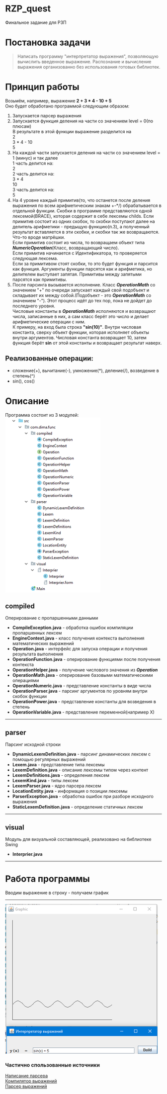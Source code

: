 # RZP_quest
Финальное задание для РЗП

# Постановка задачи
> Написать программу "интерпретатор выражения", позволяющую вычислить введенное выражение. Распознание и вычисление выражения организованно без использования готовых библиотек.

# Принцип работы
Возьмём, например, выражение **2 + 3 * 4 - 10 + 5**  
Оно будет обработано программой следующим образом:  
1.	Запускается парсер выражения  
2.	Запускается функция деления на части со значением level = 0(по плюсам)  
В результате в этой функции выражение разделится на  
2  
3 * 4 - 10  
5  
3.	На каждой части запускается деления на части со значением level = 1 (минус) и так далее  
1 часть делится на:  
2  
2 часть делится на:  
3 * 4  
10  
3 часть делится на:  
5  
4.	На 4 уровне каждый примитив(то, что останется после деления выражения по всем арифметическим знакам +-*/) обрабатывается в отдельной функции. Скобки в программе представляются одной лексемой(BRACE), которая содержит в себе лексемы childs. Если примитив состоит из одних скобок, то скобки поступают далее на делитель арифметики - предыщую функцию(п.3), а полученный результат вставляется в эти скобки, и скобки так же возвращаются. Что-то вроде матрёшки.  
Если примитив состоит из числа, то возвращаем объект типа ***NumericOperation***(Класс, возвращающий число).  
Если примитив начинается с Идентификатора, то проверяется следующая лексема.  
Если за примитивом стоят скобки, то это будет функция и парсится как функция. Аргументы функции парсятся как и арифметика, но делителем выступает запятая. Примитивы между запятыми парсятся как примитивы.
5.	После парсинга вызывается исполнение. Класс ***OperationMath*** со значением "+" по очереди запускает каждый свой подобъект и складывает их между собой.(Подобъект - это ***OperationMath*** со значением "-"). Этот процесс идёт до тех пор, пока не дойдет до последнего уровня.  
Числовые константы в  ***OperationMath*** исполняются и возвращают числа, записанные в них, а сам класс берёт это число и делает арифметические операции с ним.  
К примеру, на вход была строка **"sin(10)"**. Внутри числовая константа, сверху объект функции, которая исполняет объекты внутри аргументов. Числовая константа возвращает 10, затем функция берёт **sin** от этой константы и возвращает результат наверх.  
## Реализованные операции:
- сложение(+), вычитание(-), умножение(*), деление(/), возведение в степень(^)
- sin(), cos()

# Описание
Программа состоит из 3 модулей:  
![Image](structure.png "Структура")  

## compiled  
Оперирование с пропаршенными данными  
- **CompileException.java** - обработка ошибок компиляции пропаршенных лексем
- **EngineContext.java** - класс получения контекста выполнения математических выражений
- **Operation.java** - интерфейс для запуска операции и получения результата выполнения
- **OperationFunction.java** - оперирование функциями после получения контекста 
- **OperationHelper.java** - получение числового значения из ***Operation***
- **OperationMath.java** - оперирование базовыми математическими операциями
- **OperationNumeric.java** - представление константы в виде числа
- **OperationParser.java** - парсинг аргументов по уровням внутри скобок функции
- **OperationPower.java** - представление константы для возведения в степень
- **OperationVariable.java** - представление переменной(например Х)
____
## parser  
Парсинг исходной строки  
- **DynamicLexemDefinition.java** - парсинг динамических лексем с помощью регулярных выражений
- **Lexem.java** - представление типа лексемы
- **LexemDefinition.java** - описание лексемы типом через контент 
- **LexemDefinitions.java** - определения лексем
- **LexemKind.java** - типы лексем
- **LexemParser.java** - ядро парсера лексем
- **LocationEntity.java** - информация о позиции лексемы
- **ParserException.java** - обработка ошибок при разборе исходного выражения
- **StaticLexemDefinition.java** - определение статичных лексем
____
## visual
Модуль для визуальной составляющей, реализовано на библиотеке Swing
- **Interprier.java**
____
 
# Работа программы
Вводим выражение в строку - получаем график
____

![Image](sample.png "Example")

### Частично спользованные источники  
[Написание парсера](https://habrahabr.ru/post/202622/ "Хабр1")  
[Компилятор выражений](https://habrahabr.ru/post/50139/ "Хабр2")  
[Парсер выражений](https://habrahabr.ru/post/50158/ "Хабр3")  
